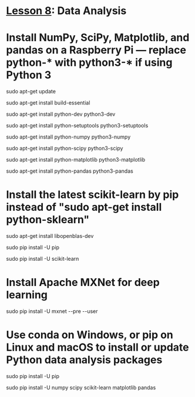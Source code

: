 # <a href="https://goo.gl/ibFiqR">Lesson 8</a>: Data Analysis

# Install NumPy, SciPy, Matplotlib, and pandas on a Raspberry Pi — replace python-* with python3-* if using Python 3

sudo apt-get update

sudo apt-get install build-essential

sudo apt-get install python-dev python3-dev

sudo apt-get install python-setuptools python3-setuptools

sudo apt-get install python-numpy python3-numpy

sudo apt-get install python-scipy python3-scipy

sudo apt-get install python-matplotlib python3-matplotlib

sudo apt-get install python-pandas python3-pandas

# Install the latest scikit-learn by pip instead of "sudo apt-get install python-sklearn"

sudo apt-get install libopenblas-dev

sudo pip install -U pip

sudo pip install -U scikit-learn

# Install Apache MXNet for deep learning

sudo pip install -U mxnet --pre --user

# Use conda on Windows, or pip on Linux and macOS to install or update Python data analysis packages

sudo pip install -U pip 

sudo pip install -U numpy scipy scikit-learn matplotlib pandas
